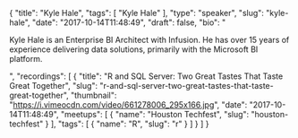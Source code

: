 {
  "title": "Kyle Hale",
  "tags": [
    "Kyle Hale"
  ],
  "type": "speaker",
  "slug": "kyle-hale",
  "date": "2017-10-14T11:48:49",
  "draft": false,
  "bio": "<p>Kyle Hale is an Enterprise BI Architect with Infusion. He has over 15 years of experience delivering data solutions, primarily with the Microsoft BI platform.</p>",
  "recordings": [
    {
      "title": "R and SQL Server: Two Great Tastes That Taste Great Together",
      "slug": "r-and-sql-server-two-great-tastes-that-taste-great-together",
      "thumbnail": "https://i.vimeocdn.com/video/661278006_295x166.jpg",
      "date": "2017-10-14T11:48:49",
      "meetups": [
        {
          "name": "Houston Techfest",
          "slug": "houston-techfest"
        }
      ],
      "tags": [
        {
          "name": "R",
          "slug": "r"
        }
      ]
    }
  ]
}